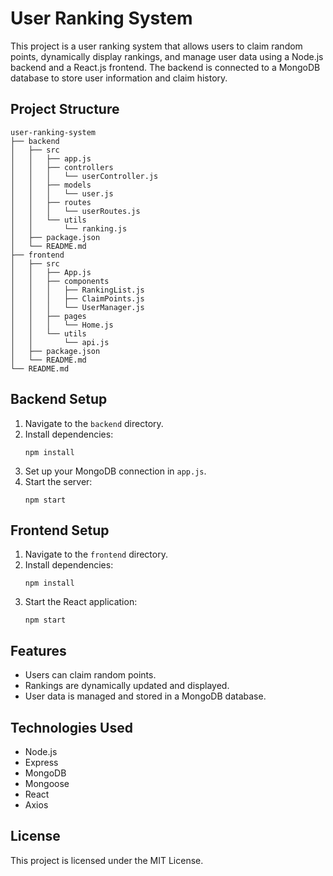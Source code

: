# User Ranking System

This project is a user ranking system that allows users to claim random points, dynamically display rankings, and manage user data using a Node.js backend and a React.js frontend. The backend is connected to a MongoDB database to store user information and claim history.

## Project Structure

```
user-ranking-system
├── backend
│   ├── src
│   │   ├── app.js
│   │   ├── controllers
│   │   │   └── userController.js
│   │   ├── models
│   │   │   └── user.js
│   │   ├── routes
│   │   │   └── userRoutes.js
│   │   └── utils
│   │       └── ranking.js
│   ├── package.json
│   └── README.md
├── frontend
│   ├── src
│   │   ├── App.js
│   │   ├── components
│   │   │   ├── RankingList.js
│   │   │   ├── ClaimPoints.js
│   │   │   └── UserManager.js
│   │   ├── pages
│   │   │   └── Home.js
│   │   └── utils
│   │       └── api.js
│   ├── package.json
│   └── README.md
└── README.md
```

## Backend Setup

1. Navigate to the `backend` directory.
2. Install dependencies:
   ```
   npm install
   ```
3. Set up your MongoDB connection in `app.js`.
4. Start the server:
   ```
   npm start
   ```

## Frontend Setup

1. Navigate to the `frontend` directory.
2. Install dependencies:
   ```
   npm install
   ```
3. Start the React application:
   ```
   npm start
   ```

## Features

- Users can claim random points.
- Rankings are dynamically updated and displayed.
- User data is managed and stored in a MongoDB database.

## Technologies Used

- Node.js
- Express
- MongoDB
- Mongoose
- React
- Axios

## License

This project is licensed under the MIT License.